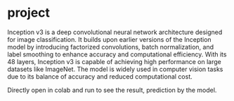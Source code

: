 # project
Inception v3 is a deep convolutional neural network architecture designed for image classification. It builds upon earlier versions of the Inception model by introducing factorized convolutions, batch normalization, and label smoothing to enhance accuracy and computational efficiency. With its 48 layers, Inception v3 is capable of achieving high performance on large datasets like ImageNet. The model is widely used in computer vision tasks due to its balance of accuracy and reduced computational cost.



Directly open in colab and run to see the result, prediction by the model.
